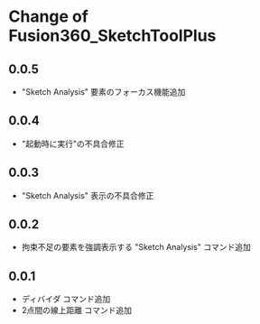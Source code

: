 # Change of Fusion360_SketchToolPlus

## 0.0.5
+ "Sketch Analysis" 要素のフォーカス機能追加

## 0.0.4
+ "起動時に実行"の不具合修正

## 0.0.3
+ "Sketch Analysis" 表示の不具合修正

## 0.0.2
+ 拘束不足の要素を強調表示する "Sketch Analysis" コマンド追加

## 0.0.1
+ ディバイダ コマンド追加
+ 2点間の線上距離 コマンド追加
